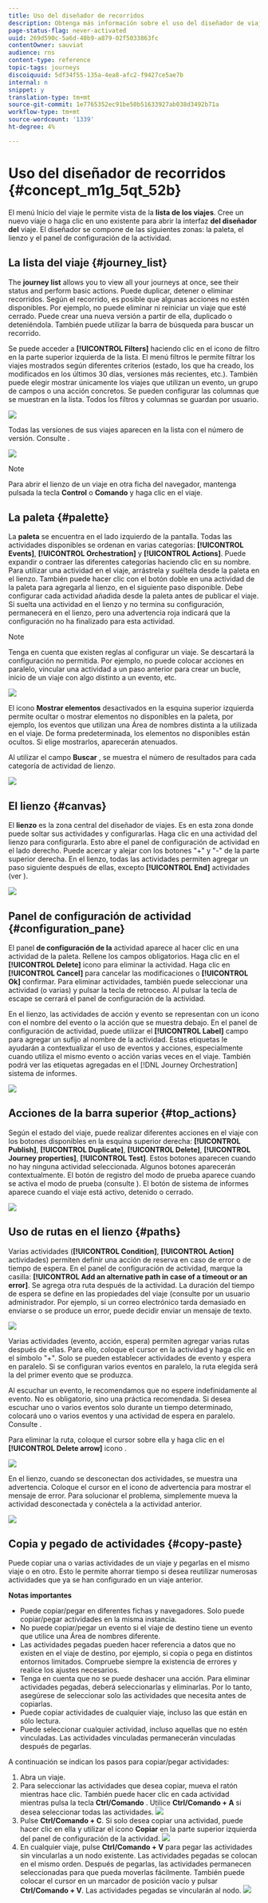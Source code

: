 ```yaml
---
title: Uso del diseñador de recorridos
description: Obtenga más información sobre el uso del diseñador de viajes
page-status-flag: never-activated
uuid: 269d590c-5a6d-40b9-a879-02f5033863fc
contentOwner: sauviat
audience: rns
content-type: reference
topic-tags: journeys
discoiquuid: 5df34f55-135a-4ea8-afc2-f9427ce5ae7b
internal: n
snippet: y
translation-type: tm+mt
source-git-commit: 1e7765352ec91be50b51633927ab038d3492b71a
workflow-type: tm+mt
source-wordcount: '1339'
ht-degree: 4%

---
```



# Uso del diseñador de recorridos {#concept_m1g_5qt_52b}

El menú Inicio del viaje le permite vista de la **lista de los viajes**. Cree un nuevo viaje o haga clic en uno existente para abrir la interfaz **del diseñador del** viaje. El diseñador se compone de las siguientes zonas: la paleta, el lienzo y el panel de configuración de la actividad.

## La lista del viaje {#journey_list}

The **journey list** allows you to view all your journeys at once, see their status and perform basic actions. Puede duplicar, detener o eliminar recorridos. Según el recorrido, es posible que algunas acciones no estén disponibles. Por ejemplo, no puede eliminar ni reiniciar un viaje que esté cerrado. Puede crear una nueva versión a partir de ella, duplicado o deteniéndola. También puede utilizar la barra de búsqueda para buscar un recorrido.

Se puede acceder a **[!UICONTROL Filters]** haciendo clic en el icono de filtro en la parte superior izquierda de la lista. El menú filtros le permite filtrar los viajes mostrados según diferentes criterios (estado, los que ha creado, los modificados en los últimos 30 días, versiones más recientes, etc.). También puede elegir mostrar únicamente los viajes que utilizan un evento, un grupo de campos o una acción concretos. Se pueden configurar las columnas que se muestran en la lista. Todos los filtros y columnas se guardan por usuario.

![](../assets/journey74.png)

Todas las versiones de sus viajes aparecen en la lista con el número de versión. Consulte [](../building-journeys/journey-versions.md).

![](../assets/journey37.png)

>[!NOTE]
>
>Para abrir el lienzo de un viaje en otra ficha del navegador, mantenga pulsada la tecla **Control** o **Comando** y haga clic en el viaje.

## La paleta {#palette}

La **paleta** se encuentra en el lado izquierdo de la pantalla. Todas las actividades disponibles se ordenan en varias categorías: **[!UICONTROL Events]**, **[!UICONTROL Orchestration]** y **[!UICONTROL Actions]**. Puede expandir o contraer las diferentes categorías haciendo clic en su nombre. Para utilizar una actividad en el viaje, arrástrela y suéltela desde la paleta en el lienzo. También puede hacer clic con el botón doble en una actividad de la paleta para agregarla al lienzo, en el siguiente paso disponible. Debe configurar cada actividad añadida desde la paleta antes de publicar el viaje. Si suelta una actividad en el lienzo y no termina su configuración, permanecerá en el lienzo, pero una advertencia roja indicará que la configuración no ha finalizado para esta actividad.

>[!NOTE]
>
>Tenga en cuenta que existen reglas al configurar un viaje. Se descartará la configuración no permitida. Por ejemplo, no puede colocar acciones en paralelo, vincular una actividad a un paso anterior para crear un bucle, inicio de un viaje con algo distinto a un evento, etc.

![](../assets/journey38.png)

El icono **Mostrar elementos** desactivados en la esquina superior izquierda permite ocultar o mostrar elementos no disponibles en la paleta, por ejemplo, los eventos que utilizan una Área de nombres distinta a la utilizada en el viaje. De forma predeterminada, los elementos no disponibles están ocultos. Si elige mostrarlos, aparecerán atenuados.

Al utilizar el campo **Buscar** , se muestra el número de resultados para cada categoría de actividad de lienzo.

![](../assets/palette-filter.png)

## El lienzo {#canvas}

El **lienzo** es la zona central del diseñador de viajes. Es en esta zona donde puede soltar sus actividades y configurarlas. Haga clic en una actividad del lienzo para configurarla. Esto abre el panel de configuración de actividad en el lado derecho. Puede acercar y alejar con los botones &quot;+&quot; y &quot;-&quot; de la parte superior derecha. En el lienzo, todas las actividades permiten agregar un paso siguiente después de ellas, excepto **[!UICONTROL End]** actividades (ver [](../building-journeys/end-activity.md)).

![](../assets/journey39.png)

## Panel de configuración de actividad {#configuration_pane}

El panel **de configuración de la** actividad aparece al hacer clic en una actividad de la paleta. Rellene los campos obligatorios. Haga clic en el **[!UICONTROL Delete]** icono para eliminar la actividad. Haga clic en **[!UICONTROL Cancel]** para cancelar las modificaciones o **[!UICONTROL Ok]** confirmar. Para eliminar actividades, también puede seleccionar una actividad (o varias) y pulsar la tecla de retroceso. Al pulsar la tecla de escape se cerrará el panel de configuración de la actividad.

En el lienzo, las actividades de acción y evento se representan con un icono con el nombre del evento o la acción que se muestra debajo. En el panel de configuración de actividad, puede utilizar el **[!UICONTROL Label]** campo para agregar un sufijo al nombre de la actividad. Estas etiquetas le ayudarán a contextualizar el uso de eventos y acciones, especialmente cuando utiliza el mismo evento o acción varias veces en el viaje. También podrá ver las etiquetas agregadas en el [!DNL Journey Orchestration] sistema de informes.

![](../assets/journey59bis.png)

## Acciones de la barra superior {#top_actions}

Según el estado del viaje, puede realizar diferentes acciones en el viaje con los botones disponibles en la esquina superior derecha: **[!UICONTROL Publish]**, **[!UICONTROL Duplicate]**, **[!UICONTROL Delete]**, **[!UICONTROL Journey properties]**, **[!UICONTROL Test]**. Estos botones aparecen cuando no hay ninguna actividad seleccionada. Algunos botones aparecerán contextualmente. El botón de registro del modo de prueba aparece cuando se activa el modo de prueba (consulte [](../building-journeys/testing-the-journey.md)). El botón de sistema de informes aparece cuando el viaje está activo, detenido o cerrado.

![](../assets/journey41.png)

## Uso de rutas en el lienzo {#paths}

Varias actividades (**[!UICONTROL Condition]**, **[!UICONTROL Action]** actividades) permiten definir una acción de reserva en caso de error o de tiempo de espera. En el panel de configuración de actividad, marque la casilla: **[!UICONTROL Add an alternative path in case of a timeout or an error]**. Se agrega otra ruta después de la actividad. La duración del tiempo de espera se define en las propiedades del viaje (consulte [](../building-journeys/changing-properties.md) por un usuario administrador. Por ejemplo, si un correo electrónico tarda demasiado en enviarse o se produce un error, puede decidir enviar un mensaje de texto.

![](../assets/journey42.png)

Varias actividades (evento, acción, espera) permiten agregar varias rutas después de ellas. Para ello, coloque el cursor en la actividad y haga clic en el símbolo &quot;+&quot;. Solo se pueden establecer actividades de evento y espera en paralelo. Si se configuran varios eventos en paralelo, la ruta elegida será la del primer evento que se produzca.

Al escuchar un evento, le recomendamos que no espere indefinidamente al evento. No es obligatorio, sino una práctica recomendada. Si desea escuchar uno o varios eventos solo durante un tiempo determinado, colocará uno o varios eventos y una actividad de espera en paralelo. Consulte [](../building-journeys/event-activities.md#section_vxv_h25_pgb).

Para eliminar la ruta, coloque el cursor sobre ella y haga clic en el **[!UICONTROL Delete arrow]** icono .

![](../assets/journey42ter.png)

En el lienzo, cuando se desconectan dos actividades, se muestra una advertencia. Coloque el cursor en el icono de advertencia para mostrar el mensaje de error. Para solucionar el problema, simplemente mueva la actividad desconectada y conéctela a la actividad anterior.

![](../assets/canvas-disconnected.png)

## Copia y pegado de actividades {#copy-paste}

Puede copiar una o varias actividades de un viaje y pegarlas en el mismo viaje o en otro. Esto le permite ahorrar tiempo si desea reutilizar numerosas actividades que ya se han configurado en un viaje anterior.

**Notas importantes**

* Puede copiar/pegar en diferentes fichas y navegadores. Solo puede copiar/pegar actividades en la misma instancia.
* No puede copiar/pegar un evento si el viaje de destino tiene un evento que utilice una Área de nombres diferente.
* Las actividades pegadas pueden hacer referencia a datos que no existen en el viaje de destino, por ejemplo, si copia o pega en distintos entornos limitados. Compruebe siempre la existencia de errores y realice los ajustes necesarios.
* Tenga en cuenta que no se puede deshacer una acción. Para eliminar actividades pegadas, deberá seleccionarlas y eliminarlas. Por lo tanto, asegúrese de seleccionar solo las actividades que necesita antes de copiarlas.
* Puede copiar actividades de cualquier viaje, incluso las que están en sólo lectura.
* Puede seleccionar cualquier actividad, incluso aquellas que no estén vinculadas. Las actividades vinculadas permanecerán vinculadas después de pegarlas.

A continuación se indican los pasos para copiar/pegar actividades:

1. Abra un viaje.
1. Para seleccionar las actividades que desea copiar, mueva el ratón mientras hace clic. También puede hacer clic en cada actividad mientras pulsa la tecla **Ctrl/Comando** . Utilice **Ctrl/Comando + A** si desea seleccionar todas las actividades.
   ![](../assets/copy-paste1.png)
1. Pulse **Ctrl/Comando + C**.
Si solo desea copiar una actividad, puede hacer clic en ella y utilizar el icono **Copiar** en la parte superior izquierda del panel de configuración de la actividad.
   ![](../assets/copy-paste2.png)
1. En cualquier viaje, pulse **Ctrl/Comando + V** para pegar las actividades sin vincularlas a un nodo existente. Las actividades pegadas se colocan en el mismo orden. Después de pegarlas, las actividades permanecen seleccionadas para que pueda moverlas fácilmente. También puede colocar el cursor en un marcador de posición vacío y pulsar **Ctrl/Comando + V**. Las actividades pegadas se vincularán al nodo.
   ![](../assets/copy-paste3.png)

